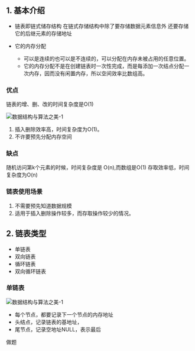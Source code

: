
## 1. 基本介绍

- 链表即链式储存结构
	在链式存储结构中除了要存储数据元素信息外
	还要存储它的后继元素的存储地址

- 它的内存分配
   - 可以是连续的也可以是不连续的，可以分配在内存未被占用的任意位置。
   - 它的内存分配不是在创建链表时一次性完成，而是每添加一次结点分配一次内存，因而没有闲置内存，所以空间效率比数组高。  

### 优点

链表的增、删、改的时间复杂度是O(1)

![数据结构与算法之美-1](http://yoese.oss-ap-northeast-1.aliyuncs.com/02g/%E6%95%B0%E6%8D%AE%E7%BB%93%E6%9E%84%E4%B8%8E%E7%AE%97%E6%B3%95%E4%B9%8B%E7%BE%8E-5.png)

1.  插入删除效率高，时间复杂度为O(1)。
2.  不许要预先分配内存空间

### 缺点

随机访问第k个元素的时候，时间复杂度是 O(n),而数组是O(1)
存取效率低，时间复杂度为O(n)


### 链表使用场景

1.  不需要预先知道数据规模
2.  适用于插入删除操作较多，而存取操作较少的情况。

  
## 2. 链表类型

- 单链表
- 双向链表
- 循环链表
- 双向循环链表

### 单链表

![数据结构与算法之美-1](http://yoese.oss-ap-northeast-1.aliyuncs.com/02g/%E6%95%B0%E6%8D%AE%E7%BB%93%E6%9E%84%E4%B8%8E%E7%AE%97%E6%B3%95%E4%B9%8B%E7%BE%8E-4.png)


- 每个节点，都要记录下一个节点的内存地址
- 头结点，记录链表的基地址，
- 尾节点，记录空地址NULL，表示最后


做题